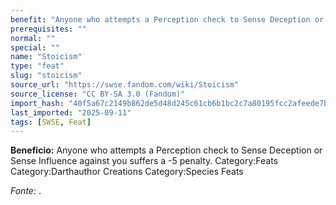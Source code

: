 ```yaml
---
benefit: "Anyone who attempts a Perception check to Sense Deception or Sense Influence against you suffers a -5 penalty. Category:Feats Category:Darthauthor Creations Category:Species Feats"
prerequisites: ""
normal: ""
special: ""
name: "Stoicism"
type: "feat"
slug: "stoicism"
source_url: "https://swse.fandom.com/wiki/Stoicism"
source_license: "CC BY-SA 3.0 (Fandom)"
import_hash: "40f5a67c2149b862de5d48d245c61cb6b1bc2c7a80195fcc2afeede7b5752a05"
last_imported: "2025-09-11"
tags: [SWSE, Feat]
---
```

**Beneficio:** Anyone who attempts a Perception check to Sense Deception or Sense Influence against you suffers a -5 penalty. Category:Feats Category:Darthauthor Creations Category:Species Feats

*Fonte:* .